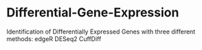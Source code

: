 # Differential-Gene-Expression
Identification of Differentially Expressed Genes with three different methods:
edgeR
DESeq2
CuffDiff
